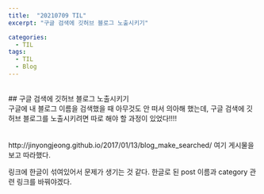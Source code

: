 ```yaml
---
title:  "20210709 TIL"
excerpt: "구글 검색에 깃허브 블로그 노출시키기"

categories:
  - TIL
tags:
  - TIL
  - Blog
---
```

<br>
## 구글 검색에 깃허브 블로그 노출시키기
<br>
구글에 내 블로그 이름을 검색했을 때 아무것도 안 떠서 의아해 했는데, 
구글 검색에 깃허브 블로그를 노출시키려면 따로 해야 할 과정이 있었다!!!!
<br>
<br>
<br>
<https://devinlife.com/howto%20github%20pages/google-search-console-and-analytics/>
<https://wayhome25.github.io/etc/2017/02/20/google-search-sitemap-jekyll/>
http://jinyongjeong.github.io/2017/01/13/blog_make_searched/
여기 게시물을 보고 따라했다.

링크에 한글이 섞여있어서 문제가 생기는 것 같다.
한글로 된 post 이름과 category 관련 링크를 바꿔야겠다.
